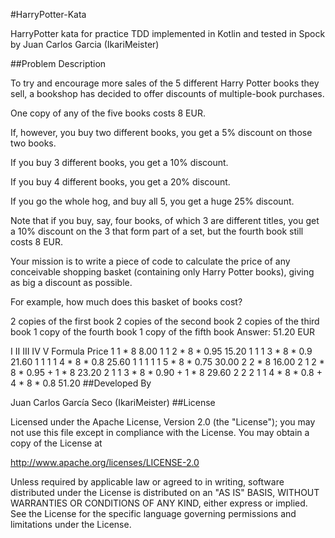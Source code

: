 #HarryPotter-Kata

HarryPotter kata for practice TDD implemented in Kotlin and tested in Spock by Juan Carlos Garcia (IkariMeister)

##Problem Description

To try and encourage more sales of the 5 different Harry Potter books they sell, a bookshop has decided to offer discounts of multiple-book purchases.

One copy of any of the five books costs 8 EUR.

If, however, you buy two different books, you get a 5% discount on those two books.

If you buy 3 different books, you get a 10% discount.

If you buy 4 different books, you get a 20% discount.

If you go the whole hog, and buy all 5, you get a huge 25% discount.

Note that if you buy, say, four books, of which 3 are different titles, you get a 10% discount on the 3 that form part of a set, but the fourth book still costs 8 EUR.

Your mission is to write a piece of code to calculate the price of any conceivable shopping basket (containing only Harry Potter books), giving as big a discount as possible.

For example, how much does this basket of books cost?

2 copies of the first book
2 copies of the second book
2 copies of the third book
1 copy of the fourth book
1 copy of the fifth book
Answer: 51.20 EUR

I	II	III	IV	V	Formula	Price
1					1 * 8	8.00
1	1				2 * 8 * 0.95	15.20
1	1	1			3 * 8 * 0.9	21.60
1	1	1	1		4 * 8 * 0.8	25.60
1	1	1	1	1	5 * 8 * 0.75	30.00
2					2 * 8	16.00
2	1				2 * 8 * 0.95 + 1 * 8	23.20
2	1	1			3 * 8 * 0.90 + 1 * 8	29.60
2	2	2	1	1	4 * 8 * 0.8 + 4 * 8 * 0.8	51.20
##Developed By

Juan Carlos García Seco (IkariMeister)
##License

Licensed under the Apache License, Version 2.0 (the "License");
you may not use this file except in compliance with the License.
You may obtain a copy of the License at

   http://www.apache.org/licenses/LICENSE-2.0

Unless required by applicable law or agreed to in writing, software
distributed under the License is distributed on an "AS IS" BASIS,
WITHOUT WARRANTIES OR CONDITIONS OF ANY KIND, either express or implied.
See the License for the specific language governing permissions and
limitations under the License.